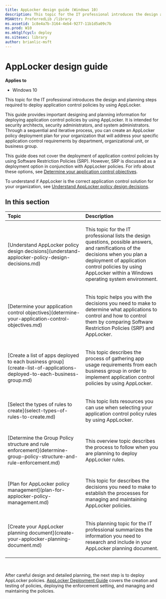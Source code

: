 ```yaml
---
title: AppLocker design guide (Windows 10)
description: This topic for the IT professional introduces the design and planning steps required to deploy application control policies by using AppLocker.
MSHAttr: PreferredLib /library
ms.assetid: 1c8e4a7b-3164-4eb4-9277-11b1d5a09c7b
ms.prod: W10
ms.mktglfcycl: deploy
ms.sitesec: library
author: brianlic-msft
---
```


# AppLocker design guide


**Applies to**

-   Windows 10

This topic for the IT professional introduces the design and planning steps required to deploy application control policies by using AppLocker.

This guide provides important designing and planning information for deploying application control policies by using AppLocker. It is intended for security architects, security administrators, and system administrators. Through a sequential and iterative process, you can create an AppLocker policy deployment plan for your organization that will address your specific application control requirements by department, organizational unit, or business group.

This guide does not cover the deployment of application control policies by using Software Restriction Policies (SRP). However, SRP is discussed as a deployment option in conjunction with AppLocker policies. For info about these options, see [Determine your application control objectives](determine-your-application-control-objectives.md).

To understand if AppLocker is the correct application control solution for your organization, see [Understand AppLocker policy design decisions](understand-applocker-policy-design-decisions.md).

## In this section


<table>
<colgroup>
<col width="50%" />
<col width="50%" />
</colgroup>
<thead>
<tr class="header">
<th align="left">Topic</th>
<th align="left">Description</th>
</tr>
</thead>
<tbody>
<tr class="odd">
<td align="left"><p>[Understand AppLocker policy design decisions](understand-applocker-policy-design-decisions.md)</p></td>
<td align="left"><p>This topic for the IT professional lists the design questions, possible answers, and ramifications of the decisions when you plan a deployment of application control policies by using AppLocker within a Windows operating system environment.</p></td>
</tr>
<tr class="even">
<td align="left"><p>[Determine your application control objectives](determine-your-application-control-objectives.md)</p></td>
<td align="left"><p>This topic helps you with the decisions you need to make to determine what applications to control and how to control them by comparing Software Restriction Policies (SRP) and AppLocker.</p></td>
</tr>
<tr class="odd">
<td align="left"><p>[Create a list of apps deployed to each business group](create-list-of-applications-deployed-to-each-business-group.md)</p></td>
<td align="left"><p>This topic describes the process of gathering app usage requirements from each business group in order to implement application control policies by using AppLocker.</p></td>
</tr>
<tr class="even">
<td align="left"><p>[Select the types of rules to create](select-types-of-rules-to-create.md)</p></td>
<td align="left"><p>This topic lists resources you can use when selecting your application control policy rules by using AppLocker.</p></td>
</tr>
<tr class="odd">
<td align="left"><p>[Determine the Group Policy structure and rule enforcement](determine-group-policy-structure-and-rule-enforcement.md)</p></td>
<td align="left"><p>This overview topic describes the process to follow when you are planning to deploy AppLocker rules.</p></td>
</tr>
<tr class="even">
<td align="left"><p>[Plan for AppLocker policy management](plan-for-applocker-policy-management.md)</p></td>
<td align="left"><p>This topic for describes the decisions you need to make to establish the processes for managing and maintaining AppLocker policies.</p></td>
</tr>
<tr class="odd">
<td align="left"><p>[Create your AppLocker planning document](create-your-applocker-planning-document.md)</p></td>
<td align="left"><p>This planning topic for the IT professional summarizes the information you need to research and include in your AppLocker planning document.</p></td>
</tr>
</tbody>
</table>

 

After careful design and detailed planning, the next step is to deploy AppLocker policies. [AppLocker Deployment Guide](applocker-policies-deployment-guide.md) covers the creation and testing of policies, deploying the enforcement setting, and managing and maintaining the policies.

 

 





